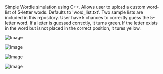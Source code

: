 Simple Wordle simulation using C++. Allows user to upload a custom word-list of 5-letter words. Defaults to 'word_list.txt'. Two sample lists are included in this repository. User have 5 chances to correctly guess the 5-letter word. If a letter is guessed correctly, it turns green. If the letter exists in the word but is not placed in the correct position, it turns yellow. 


![Image](https://github.com/user-attachments/assets/3c903d9e-dfde-47dd-8e93-427269eb39d1)


![Image](https://github.com/user-attachments/assets/c5cdfebb-fa5b-45e0-973f-7c1fd2e1abac)


![Image](https://github.com/user-attachments/assets/011e62d5-fc55-4fc1-8c28-99a5968c2ed8)


![Image](https://github.com/user-attachments/assets/50b37bdd-da88-47e4-aa6d-28d5181e4766)
